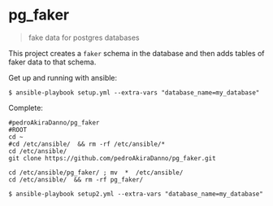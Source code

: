 # pg_faker

> fake data for postgres databases

This project creates a `faker` schema in the database and then adds tables
of faker data to that schema.

Get up and running with ansible:

```
$ ansible-playbook setup.yml --extra-vars "database_name=my_database"
```

Complete:

    #pedroAkiraDanno/pg_faker
    #ROOT
    cd ~
    #cd /etc/ansible/  && rm -rf /etc/ansible/*
    cd /etc/ansible/
    git clone https://github.com/pedroAkiraDanno/pg_faker.git

    cd /etc/ansible/pg_faker/ ; mv  *  /etc/ansible/
    cd /etc/ansible/  && rm -rf pg_faker/

    $ ansible-playbook setup2.yml --extra-vars "database_name=my_database"
